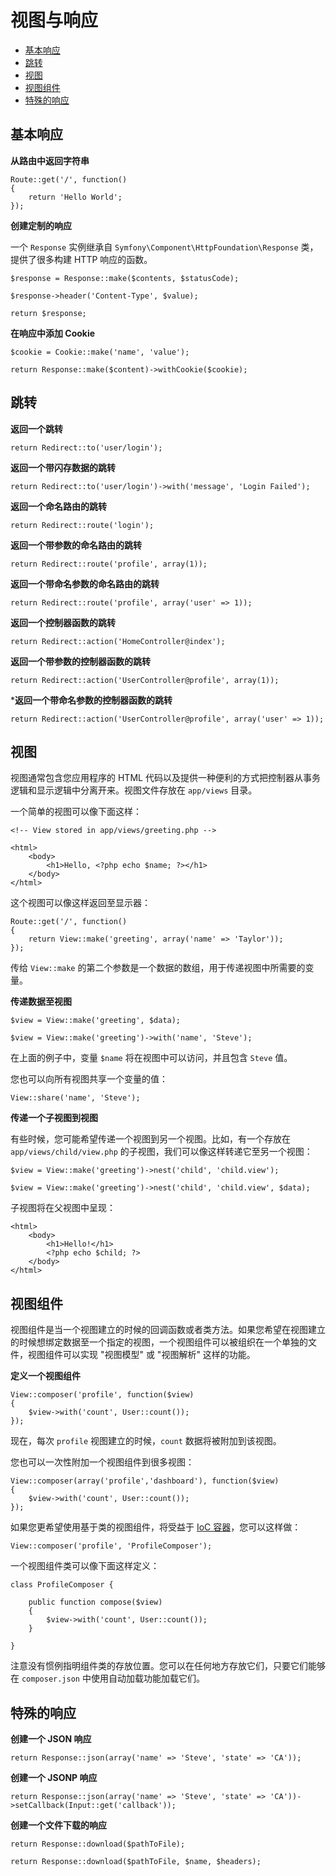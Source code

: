 # 视图与响应

- [基本响应](#basic-responses)
- [跳转](#redirects)
- [视图](#views)
- [视图组件](#view-composers)
- [特殊的响应](#special-responses)

<a name="basic-responses"></a>
## 基本响应

**从路由中返回字符串**

	Route::get('/', function()
	{
		return 'Hello World';
	});

**创建定制的响应**

一个 `Response` 实例继承自 `Symfony\Component\HttpFoundation\Response` 类，提供了很多构建 HTTP 响应的函数。

	$response = Response::make($contents, $statusCode);

	$response->header('Content-Type', $value);

	return $response;

**在响应中添加 Cookie**

	$cookie = Cookie::make('name', 'value');

	return Response::make($content)->withCookie($cookie);

<a name="redirects"></a>
## 跳转

**返回一个跳转**

	return Redirect::to('user/login');

**返回一个带闪存数据的跳转**
	
	return Redirect::to('user/login')->with('message', 'Login Failed');

**返回一个命名路由的跳转**

	return Redirect::route('login');

**返回一个带参数的命名路由的跳转**

	return Redirect::route('profile', array(1));

**返回一个带命名参数的命名路由的跳转**

	return Redirect::route('profile', array('user' => 1));

**返回一个控制器函数的跳转**

	return Redirect::action('HomeController@index');

**返回一个带参数的控制器函数的跳转**

	return Redirect::action('UserController@profile', array(1));

***返回一个带命名参数的控制器函数的跳转**

	return Redirect::action('UserController@profile', array('user' => 1));

<a name="views"></a>
## 视图

视图通常包含您应用程序的 HTML 代码以及提供一种便利的方式把控制器从事务逻辑和显示逻辑中分离开来。视图文件存放在 `app/views` 目录。

一个简单的视图可以像下面这样：

	<!-- View stored in app/views/greeting.php -->

	<html>
		<body>
			<h1>Hello, <?php echo $name; ?></h1>
		</body>
	</html>

这个视图可以像这样返回至显示器：

	Route::get('/', function()
	{
		return View::make('greeting', array('name' => 'Taylor'));
	});

传给 `View::make` 的第二个参数是一个数据的数组，用于传递视图中所需要的变量。

**传递数据至视图**

	$view = View::make('greeting', $data);

	$view = View::make('greeting')->with('name', 'Steve');

在上面的例子中，变量 `$name` 将在视图中可以访问，并且包含 `Steve` 值。

您也可以向所有视图共享一个变量的值：

	View::share('name', 'Steve');

**传递一个子视图到视图**

有些时候，您可能希望传递一个视图到另一个视图。比如，有一个存放在 `app/views/child/view.php` 的子视图，我们可以像这样转递它至另一个视图：

	$view = View::make('greeting')->nest('child', 'child.view');

	$view = View::make('greeting')->nest('child', 'child.view', $data);

子视图将在父视图中呈现：

	<html>
		<body>
			<h1>Hello!</h1>
			<?php echo $child; ?>
		</body>
	</html>

<a name="view-composers"></a>
## 视图组件

视图组件是当一个视图建立的时候的回调函数或者类方法。如果您希望在视图建立的时候想绑定数据至一个指定的视图，一个视图组件可以被组织在一个单独的文件，视图组件可以实现 "视图模型" 或 "视图解析" 这样的功能。

**定义一个视图组件**

	View::composer('profile', function($view)
	{
		$view->with('count', User::count());
	});

现在，每次 `profile` 视图建立的时候，`count` 数据将被附加到该视图。

您也可以一次性附加一个视图组件到很多视图：

    View::composer(array('profile','dashboard'), function($view)
    {
        $view->with('count', User::count());
    });

如果您更希望使用基于类的视图组件，将受益于 [IoC 容器](/docs/ioc)，您可以这样做：

	View::composer('profile', 'ProfileComposer');

一个视图组件类可以像下面这样定义：

	class ProfileComposer {

		public function compose($view)
		{
			$view->with('count', User::count());
		}

	}

注意没有惯例指明组件类的存放位置。您可以在任何地方存放它们，只要它们能够在 `composer.json` 中使用自动加载功能加载它们。

<a name="special-responses"></a>
## 特殊的响应

**创建一个 JSON 响应**

	return Response::json(array('name' => 'Steve', 'state' => 'CA'));

**创建一个 JSONP 响应**

	return Response::json(array('name' => 'Steve', 'state' => 'CA'))->setCallback(Input::get('callback'));

**创建一个文件下载的响应**

	return Response::download($pathToFile);

	return Response::download($pathToFile, $name, $headers);
